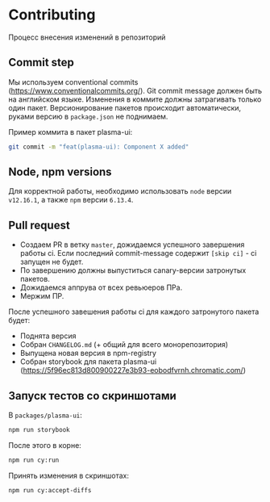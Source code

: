# Contributing

Процесс внесения изменений в репозиторий

## Commit step

Мы используем conventional commits (https://www.conventionalcommits.org/). Git commit message должен быть на английском языке.
Изменения в коммите должны затрагивать только один пакет.
Версионирование пакетов происходит автоматически, руками версию в `package.json` не поднимаем.

Пример коммита в пакет plasma-ui:

```sh
git commit -m "feat(plasma-ui): Component X added"
```

## Node, npm versions

Для корректной работы, необходимо использовать ```node``` версии ```v12.16.1```, а также ```npm``` версии ```6.13.4```.

## Pull request

-   Создаем PR в ветку `master`, дожидаемся успешного завершения работы ci. Если последний commit-message содержит `[skip ci]` - ci запущен не будет.
-   По завершению должны выпуститься canary-версии затронутых пакетов.
-   Дожидаемся аппрува от всех ревьюеров ПРа.
-   Мержим ПР.

После успешного завешения работы ci для каждого затронутого пакета будет:

-   Поднята версия
-   Собран `CHANGELOG.md` (+ общий для всего монорепозитория)
-   Выпущена новая версия в npm-registry
-   Собран storybook для пакета plasma-ui (https://5f96ec813d800900227e3b93-eobodfvrnh.chromatic.com/)

## Запуск тестов со скриншотами

В `packages/plasma-ui`:

```sh
npm run storybook
```

После этого в корне:

```sh
npm run cy:run
```

Принять изменения в скриншотах:

```sh
npm run cy:accept-diffs
```
